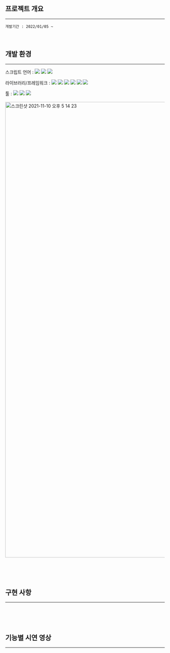 <br><br><br>
## 프로젝트 개요
---

`개발기간 : 2022/01/05 ~`
<br><br><br>

## 개발 환경
---
스크립트 언어 : <img src="https://img.shields.io/badge/HTML5-E34F26?style=flat-square&logo=HTML5&logoColor=white"/></a> <img src="https://img.shields.io/badge/CSS3-1572B6?style=flat-square&logo=CSS3&logoColor=white"/></a> <img src="https://img.shields.io/badge/JavaScript-F7DF1E?style=flat-square&logo=Javascript&logoColor=white"/></a>

라이브러리/프레임워크 : <img src="https://img.shields.io/badge/React-61DAFB?style=flat-square&logo=React&logoColor=white"/></a> <img src="https://img.shields.io/badge/Redux-764ABC?style=flat-square&logo=Redux&logoColor=white"/></a> <img src="https://img.shields.io/badge/Bootstrap-7952B3?style=flat-square&logo=Bootstrap&logoColor=white"/></a> <img src="https://img.shields.io/badge/ReactRouter-CA4245?style=flat-square&logo=ReactRouter&logoColor=white"/></a> <img src="https://img.shields.io/badge/Axios-4ca9a3?style=flat-square&logo=Axios&logoColor=white"/></a> <img src="https://img.shields.io/badge/Sass-CC6699?style=flat-square&logo=Sass&logoColor=white"/></a>

툴 : <img src="https://img.shields.io/badge/Github-181717?style=flat-square&logo=Github&logoColor=white"/></a> <img src="https://img.shields.io/badge/Git-F05032?style=flat-square&logo=Git&logoColor=white"/></a> <img src="https://img.shields.io/badge/Trello-0052CC?style=flat-square&logo=Trello&logoColor=white"/></a> <br><br>
<img width="1440" alt="스크린샷 2021-11-10 오후 5 14 23" src="https://user-images.githubusercontent.com/85019895/142412891-512fcc04-c208-489c-a9be-bc4bd6068ba9.png">

<br><br><br>


## 구현 사항
---


<br><br><br>

## 기능별 시연 영상
---



